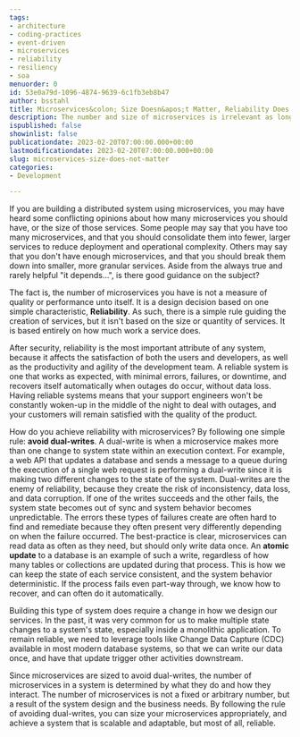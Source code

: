 ```yaml
---
tags:
- architecture
- coding-practices
- event-driven
- microservices
- reliability
- resiliency
- soa
menuorder: 0
id: 53e0a79d-1096-4874-9639-6c1fb3eb8b47
author: bsstahl
title: Microservices&colon; Size Doesn&apos;t Matter, Reliability Does
description: The number and size of microservices is irrelevant as long as they are reliable
ispublished: false
showinlist: false
publicationdate: 2023-02-20T07:00:00.000+00:00
lastmodificationdate: 2023-02-20T07:00:00.000+00:00
slug: microservices-size-does-not-matter
categories:
- Development

---
```

If you are building a distributed system using microservices, you may have heard some conflicting opinions about how many microservices you should have, or the size of those services. Some people may say that you have too many microservices, and that you should consolidate them into fewer, larger services to reduce deployment and operational complexity. Others may say that you don't have enough microservices, and that you should break them down into smaller, more granular services. Aside from the always true and rarely helpful "it depends...", is there good guidance on the subject?

The fact is, the number of microservices you have is not a measure of quality or performance unto itself. It is a design decision based on one simple characteristic, **Reliability**. As such, there is a simple rule guiding the creation of services, but it isn't based on the size or quantity of services. It is based entirely on how much work a service does.

After security, reliability is the most important attribute of any system, because it affects the satisfaction of both the users and developers, as well as the productivity and agility of the development team. A reliable system is one that works as expected, with minimal errors, failures, or downtime, and recovers itself automatically when outages do occur, without data loss. Having reliable systems means that your support engineers won't be constantly woken-up in the middle of the night to deal with outages, and your customers will remain satisfied with the quality of the product.

How do you achieve reliability with microservices? By following one simple rule: **avoid dual-writes**. A dual-write is when a microservice makes more than one change to system state within an execution context. For example, a web API that updates a database and sends a message to a queue during the execution of a single web request is performing a dual-write since it is making two different changes to the state of the system. Dual-writes are the enemy of reliability, because they create the risk of inconsistency, data loss, and data corruption. If one of the writes succeeds and the other fails, the system state becomes out of sync and system behavior becomes unpredictable. The errors these types of failures create are often hard to find and remediate because they often present very differently depending on when the failure occurred. The best-practice is clear, microservices can read data as often as they need, but should only write data once. An **atomic update** to a database is an example of such a write, regardless of how many tables or collections are updated during that process. This is how we can keep the state of each service consistent, and the system behavior deterministic. If the process fails even part-way through, we know how to recover, and can often do it automatically.

Building this type of system does require a change in how we design our services. In the past, it was very common for us to make multiple state changes to a system's state, especially inside a monolithic application. To remain reliable, we need to leverage tools like Change Data Capture (CDC) available in most modern database systems, so that we can write our data once, and have that update trigger other activities downstream.

Since microservices are sized to avoid dual-writes, the number of microservices in a system is determined by what they do and how they interact. The number of microservices is not a fixed or arbitrary number, but a result of the system design and the business needs. By following the rule of avoiding dual-writes, you can size your microservices appropriately, and achieve a system that is scalable and adaptable, but most of all, reliable.

